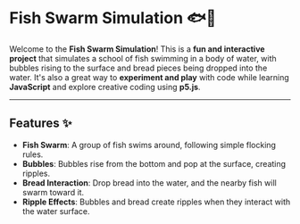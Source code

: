 # Fish Swarm Simulation 🐟🌊

Welcome to the **Fish Swarm Simulation**! This is a **fun and interactive project** that simulates a school of fish swimming in a body of water, with bubbles rising to the surface and bread pieces being dropped into the water. It's also a great way to **experiment and play** with code while learning **JavaScript** and explore creative coding using **p5.js**.

---

## Features ✨
- **Fish Swarm**: A group of fish swims around, following simple flocking rules.
- **Bubbles**: Bubbles rise from the bottom and pop at the surface, creating ripples.
- **Bread Interaction**: Drop bread into the water, and the nearby fish will swarm toward it.
- **Ripple Effects**: Bubbles and bread create ripples when they interact with the water surface.

